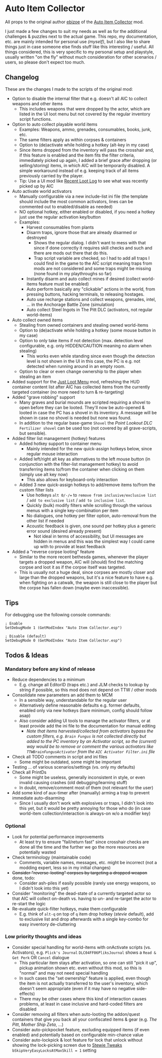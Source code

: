 # Auto Item Collector

All props to the original author [ebizoe](https://www.nexusmods.com/newvegas/users/627838) of the [Auto Item Collector](https://www.nexusmods.com/newvegas/mods/77775) mod.

I just made a few changes to suit my needs as well as for the additional challenges & puzzles next to the actual game. This repo, my documentation, etc. are mainly intended for personal use *(myself)*, but I also like to share things just in case someone else finds stuff like this interesting / useful. All things considered, this is very specific to my personal setup and playstyle, usually written "on the fly" without much consideration for other scenarios / users, so please don't expect too much.

## Changelog

These are the changes I made to the scripts of the original mod:

* Option to disable the internal filter that e.g. doesn't all AIC to collect weapons and other items
  * This includes weapons that were dropped by the actor, which are listed in the UI loot menu but not covered by the regular inventory script functions.
* Option to auto collect playable world items
  * Examples: Weapons, ammo, grenades, consumables, books, junk, etc.
  * The same filters apply as within corpses & containers
  * Option to (de)activate while holding a hotkey (alt-key in my case)
  * Since items dropped from the inventory will pass the crosshair and, if this feature is enabled and the item fits the filter criteria, immediately picked up again, I added a brief grace after dropping (or selling/storing) items, in which AIC will be temporarily disabled. A simple workaround instead of e.g. keeping track of all items previously carried by the player.
  * Tip: Use a UI mod like [Recent Loot Log](https://www.nexusmods.com/newvegas/mods/80180) to see what was recently picked up by AIC
* Auto activate world activators
  * Manually configurable via a new include-list ini file (the template should include the most common activators, lines can be commented out to enabled/disable as needed)
  * NO optional hotkey, either enabled or disabled, if you need a hotkey just use the regular activation key/button
  * Examples:
    * Harvest consumables from plants
    * Disarm traps, ignore those that are already disarmed or destroyed
      * Shows the regular dialog. I didn't want to mess with that since if done correctly it requires skill checks and such and there are mods out there that do this.
      * Trap script variable are checked, so I had to add all traps I could find in the game to the AIC script meaning traps from mods are not considered and some traps might be missing (none found in my playthroughs so far)
    * Instantly disarm and auto collect mines if desired (collect world-items feature must be enabled)
    * Auto perform basically any "clickable" actions in the world, from pressing buttons, hacking terminals, to releasing hostages.
    * Auto use recharge stations and collect weapons, grenades, intel, ... in the Anchorage Battle Zone (simulation)
    * Auto collect Steel Ingots in The Pitt DLC (activators, not regular world-items)
* Auto collect owned items
  * Stealing from owned containers and stealing owned world-items
  * Option to (de)activate while holding a hotkey (some mouse button in my case)
  * Option to only take items if not detection (max. detection level configurable, e.g. only HIDDEN/CAUTION meaning no alarm when stealing)
    * This works even while standing since even though the detection level is not shown in the UI in this case, the PC is e.g. not detected when running around in an empty room.
  * Option to clear or even change ownership to the player when stealing an item
* Added support for the [Just Loot Menu](https://www.nexusmods.com/newvegas/mods/87154) mod, refreshing the HUD container content list after AIC has collected items from the currently targeted container (no more need to turn & re-targeting)
* Added "grave robbing" support
  * Many graves and burial mounds are scripted requiring a shovel to open before they can be looted. They'll now be auto-opened & looted in case the PC has a shovel in its inventory. A message will be shown in case no shovel is needed but none was found.
  * In addition to the regular base-game `Shovel` the *Point Lookout DLC* `Fertilizer shovel` can be used too (not covered by all grave-scripts, but sensible).
* Added filter list management (hotkey) features
  * Added hotkey support to container menu
    * Mainly intended for the new quick-assign hotkeys below, since regular mouse interaction
  * Added left/right alt key as alternatives to the left mouse button (in conjunction with the filter-list management hotkey) to avoid transferring items to/from the container when clicking on them (simply use alt key now)
    * This also allows for keyboard-only interaction
  * Added 3 new quick-assign hotkeys to add/remove items to/from the custom filter lists
    * Use hotkeys `alt 0/-/=` to `remove from inclusive/exclusive list` / `add to exclusive list` / `add to inclusive list`.
    * Quickly (bulk) modify filters while scrolling through the various menus with a single key-combination per item
    * No dialogues, one hotkey per filter option, auto-removal from the other list if needed
    * Acoustic feedback is given, one sound per hotkey plus a generic error sound (desired already present)
      * Not ideal in terms of accessibility, but UI messages are hidden in menus and this was the simplest way I could came up with to provide at least feedback
* Added a "reverse corpse looting" feature
  * Similar to the more recent bethesda games, whenever the player targets a dropped weapon, AIC will (should) find the matching corpse and loot it as if the corpse itself was targeted.
  * This is usually not a huge deal, since corpses are mostly closer and large than the dropped weapons, but it's a nice feature to have e.g. when fighting on a catwalk, the weapon is still close to the player but the corpse has fallen down (maybe even inaccessible).

## Tips

For debugging use the following console commands:
```
; Enable
SetDebugMode 1 (GetModIndex "Auto Item Collector.esp")

; Disable (default)
SetDebugMode 0 (GetModIndex "Auto Item Collector.esp")
```

## Todos & Ideas

### Mandatory before any kind of release
* Reduce dependencies to a minimum
  * E.g. change all EditorID (traps etc.) and JLM checks to lookup by string if possible, so this mod does not depend on TTW / other mods
* Consolidate new parameters an add them to MCM
  * In a sensible way, understandable for the regular user
  * Alternatively define reasonable defaults e.g. former defaults, enabled only via new hotkeys (bare minimum, config should follow asap)
  * Also consider adding UI tools to manage the activator filters, or at least provide add the ini file to the documentation for manual editing
    * *Note that items harvested/collected from activators bypass the custom filters, e.g. `Brain Fungus` is not collected directly but added to the PC inventory by an Activator script, so the (current) way would be to remove or comment the various activators like `TTWBrainFungusActivator` from the `AIC Activator Filter.ini` file*
* Check all TODO comments in script and ini files
  * Some might be outdated, some might be important
* Testing ... of various scenarios/settings (vs. only my defaults)
* Check all PrintDs
  * Some might be useless, generally inconsistent in style, or even invalid causing crashes (old debugging/learning stuff)
  * In doubt, remove/comment most of them (not relevant for the user)
* Add some kind of aux-timer after (manually) arming a trap to prevent immediate auto-disarming
  * Since I usually don't work with explosives or traps, I didn't look into this yet, but it would be pretty annoying for those who do (in case world-item collection/interaction is always-on w/o a modifier key)

### Optional

* Look for potential performance improvements
  * At least try to ensure "fail/return fast" since crosshair checks are done all the time and the further we go the more resources are potentially wasted
* Check terminology (maintainable code)
  * Comments, variable names, messages, etc. might be incorrect (not a modding expert, less so in my initial changes)
* <strike>Consider "reverse-looting" corpses by targeting a dropped weapon</strike> done, todo:
  * Consider ash-piles if easily possible (rarely use energy weapons, so I didn't look into this yet)
* Consider "monitoring" the dead-state of a currently targeted actor so that AIC will collect on-death vs. having to un- and re-target the actor to re-start the logic
* Re-evaluate quick-filter hotkeys, make them configurable
  * E.g. think of `alt-q` on top of `q` item drop hotkey (*stevie* default), add to exclusive list and drop afterwards with a single key-combo for easy inventory de-cluttering

### Low priority thoughts and ideas

* Consider special handling for world-items with onActivate scripts (vs. Activators), e.g. `Plick's Journal` `DLC04FF06PliksJournal` shows a `Read & Get Perk` OR `Cancel` dialogue
  * This particular item stays after activation, so one can still "pick it up", pickup animation shown etc. even without this mod, so this is "normal" and may not need special handling
  * In such cases the "set ownership" feature is applied, even though the item is not actually transferred to the user's inventory, which doesn't seem appropriate (even if it may have no negative side-effects)
  * There may be other cases where this kind of interaction causes problems, at least in case inclusive and hard-coded filters are disabled
* Consider removing all filters when auto-looting the addon/quest containers that give you back all your confiscated items & gear (e.g. *The Pitt*, *Mother Ship Zeta*, ...)
* Consider auto-pickpocket feature, excluding equipped items (if even enabled) and potentially based on configurable min-chance value
* Consider auto-lockpick & loot feature for lock that unlock without showing the lock-picking screen due to [Stewie Tweaks](https://www.nexusmods.com/newvegas/mods/66347) `bSkipVeryEasyLocksAtMaxSkill = 1` setting
